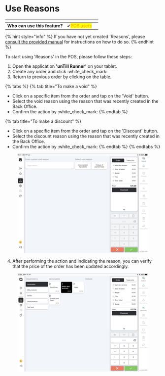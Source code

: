 # Use Reasons

<table data-card-size="large" data-view="cards" data-full-width="true"><thead><tr><th></th><th></th><th></th></tr></thead><tbody><tr><td><strong>Who can use this feature?</strong></td><td><span data-gb-custom-inline data-tag="emoji" data-code="2714">✔</span><mark style="color:orange;">POS users</mark></td><td></td></tr></tbody></table>

{% hint style="info" %}
If you have not yet created 'Reasons', please [consult the provided manual](create-a-reason-bo.md) for instructions on how to do so.
{% endhint %}

To start using 'Reasons' in the POS, please follow these steps:

1. Open the application **'unTill Runner'** on your tablet.
2. Create any order and click :white\_check\_mark:
3. Return to previous order by clicking on the table.

{% tabs %}
{% tab title="To make a void" %}
* Click on a specific item from the order and tap on the 'Void' button.
* Select the void reason using the reason that was recently created in the Back Office.
* Confirm the action by :white\_check\_mark:
{% endtab %}

{% tab title="To make a discount" %}
* Click on a specific item from the order and tap on the 'Discount' button.
* Select the discount reason using the reason that was recently created in the Back Office.
* Confirm the action by :white\_check\_mark:
{% endtab %}
{% endtabs %}

<figure><img src="../../.gitbook/assets/reason2.jpg" alt="" width="563"><figcaption></figcaption></figure>

4. After performing the action and indicating the reason, you can verify that the price of the order has been updated accordingly.

<figure><img src="../../.gitbook/assets/reason3.jpg" alt="" width="563"><figcaption></figcaption></figure>
